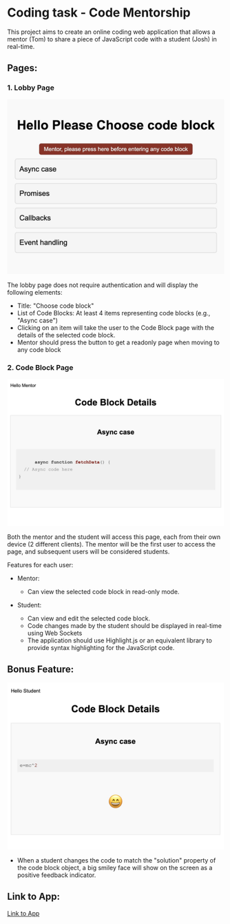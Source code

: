 # Coding task - Code Mentorship

This project aims to create an online coding web application that allows a mentor (Tom) to share a piece of JavaScript code with a student (Josh) in real-time.

## Pages:

### 1. Lobby Page

![Index](/pics/index.jpg)

The lobby page does not require authentication and will display the following elements:

- Title: "Choose code block"
- List of Code Blocks: At least 4 items representing code blocks (e.g., "Async case")
- Clicking on an item will take the user to the Code Block page with the details of the selected code block.
- Mentor should press the button to get a readonly page when moving to any code block

### 2. Code Block Page


![code-block](/pics/code-block.jpg)


Both the mentor and the student will access this page, each from their own device (2 different clients). The mentor will be the first user to access the page, and subsequent users will be considered students.

Features for each user:

- Mentor:
  - Can view the selected code block in read-only mode.

- Student:
  - Can view and edit the selected code block.
  - Code changes made by the student should be displayed in real-time using Web Sockets
  - The application should use Highlight.js or an equivalent library to provide syntax highlighting for the JavaScript code.

## Bonus Feature:

![feedback](/pics/feedback.jpg)

- When a student changes the code to match the "solution" property of the code block object, a big smiley face will show on the screen as a positive feedback indicator.

## Link to App:

[Link to App](https://codementor-production.up.railway.app)
